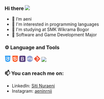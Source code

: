 ### Hi there <img src="https://raw.githubusercontent.com/MartinHeinz/MartinHeinz/master/wave.gif" height="20px">

- 👋 I’m aeni
- 👀 I'm interested in programming languages
- 🌱 I'm studying at SMK Wikrama Bogor
- 💞️ Software and Game Development Major

### :gear: Language and Tools 

<code><img height="20" src="https://github.com/iniaeni/iniaeni/blob/master/assets/images/css-3.png"></code>
<code><img height="20" src="https://github.com/inialdan/inialdan/blob/master/assets/images/html-5.png"></code>
<code><img height="20" src="https://github.com/inialdan/inialdan/blob/master/assets/images/bootstrap.png"></code>
<code><img height="20" src="https://github.com/inialdan/inialdan/blob/master/assets/images/php.png"></code>
<code><img height="20" src="https://github.com/inialdan/inialdan/blob/master/assets/images/git.png"></code>
<code><img height="20" src="https://github.com/inialdan/inialdan/blob/master/assets/images/javascript.png"></code>

### 📫 You can reach me on:
- LinkedIn: [Siti Nuraeni](https://www.linkedin.com/in/siti-nuraeni-767aaa21b/)
- Instagram: [aeninrnii](https://www.instagram.com/aeninrnii)
